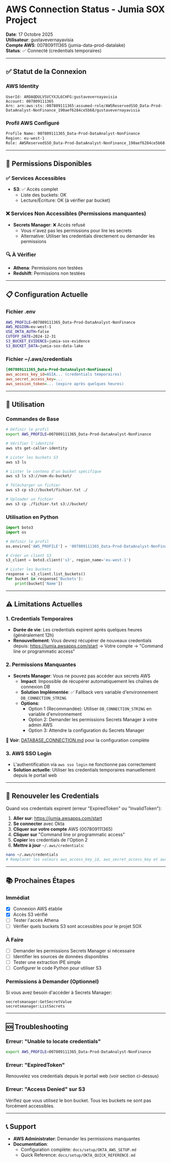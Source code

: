 # AWS Connection Status - Jumia SOX Project

**Date**: 17 Octobre 2025  
**Utilisateur**: gustavevernayavisia  
**Compte AWS**: 007809111365 (jumia-data-prod-datalake)  
**Status**: ✅ Connecté (credentials temporaires)

---

## ✅ Statut de la Connexion

### AWS Identity
```
UserId: AROAQDULVSVCYXJL6CHFG:gustavevernayavisia
Account: 007809111365
Arn: arn:aws:sts::007809111365:assumed-role/AWSReservedSSO_Data-Prod-DataAnalyst-NonFinance_190aef6284ce5b68/gustavevernayavisia
```

### Profil AWS Configuré
```bash
Profile Name: 007809111365_Data-Prod-DataAnalyst-NonFinance
Region: eu-west-1
Role: AWSReservedSSO_Data-Prod-DataAnalyst-NonFinance_190aef6284ce5b68
```

---

## 🔑 Permissions Disponibles

### ✅ Services Accessibles
- **S3**: ✅ Accès complet
  - Liste des buckets: OK
  - Lecture/Écriture: OK (à vérifier par bucket)

### ❌ Services Non Accessibles (Permissions manquantes)
- **Secrets Manager**: ❌ Accès refusé
  - Vous n'avez pas les permissions pour lire les secrets
  - Alternative: Utiliser les credentials directement ou demander les permissions

### 🔍 À Vérifier
- **Athena**: Permissions non testées
- **Redshift**: Permissions non testées

---

## 📋 Configuration Actuelle

### Fichier .env
```bash
AWS_PROFILE=007809111365_Data-Prod-DataAnalyst-NonFinance
AWS_REGION=eu-west-1
USE_OKTA_AUTH=false
CUTOFF_DATE=2024-12-31
S3_BUCKET_EVIDENCE=jumia-sox-evidence
S3_BUCKET_DATA=jumia-sox-data-lake
```

### Fichier ~/.aws/credentials
```ini
[007809111365_Data-Prod-DataAnalyst-NonFinance]
aws_access_key_id=ASIA... (credentials temporaires)
aws_secret_access_key=...
aws_session_token=... (expire après quelques heures)
```

---

## 🚀 Utilisation

### Commandes de Base

```bash
# Définir le profil
export AWS_PROFILE=007809111365_Data-Prod-DataAnalyst-NonFinance

# Vérifier l'identité
aws sts get-caller-identity

# Lister les buckets S3
aws s3 ls

# Lister le contenu d'un bucket spécifique
aws s3 ls s3://nom-du-bucket/

# Télécharger un fichier
aws s3 cp s3://bucket/fichier.txt ./

# Uploader un fichier
aws s3 cp ./fichier.txt s3://bucket/
```

### Utilisation en Python

```python
import boto3
import os

# Définir le profil
os.environ['AWS_PROFILE'] = '007809111365_Data-Prod-DataAnalyst-NonFinance'

# Créer un client S3
s3_client = boto3.client('s3', region_name='eu-west-1')

# Lister les buckets
response = s3_client.list_buckets()
for bucket in response['Buckets']:
    print(bucket['Name'])
```

---

## ⚠️ Limitations Actuelles

### 1. Credentials Temporaires
- **Durée de vie**: Les credentials expirent après quelques heures (généralement 12h)
- **Renouvellement**: Vous devrez récupérer de nouveaux credentials depuis:
  https://jumia.awsapps.com/start → Votre compte → "Command line or programmatic access"

### 2. Permissions Manquantes
- **Secrets Manager**: Vous ne pouvez pas accéder aux secrets AWS
  - **Impact**: Impossible de récupérer automatiquement les chaînes de connexion DB
  - **Solution Implémentée**: ✅ Fallback vers variable d'environnement `DB_CONNECTION_STRING`
  - **Options**: 
    - Option 1 (Recommandée): Utiliser `DB_CONNECTION_STRING` en variable d'environnement
    - Option 2: Demander les permissions Secrets Manager à votre admin AWS
    - Option 3: Attendre la configuration du Secrets Manager

**📖 Voir**: [DATABASE_CONNECTION.md](DATABASE_CONNECTION.md) pour la configuration complète

### 3. AWS SSO Login
- L'authentification via `aws sso login` ne fonctionne pas correctement
- **Solution actuelle**: Utiliser les credentials temporaires manuellement depuis le portail web

---

## 🔄 Renouveler les Credentials

Quand vos credentials expirent (erreur "ExpiredToken" ou "InvalidToken"):

1. **Aller sur**: https://jumia.awsapps.com/start
2. **Se connecter** avec Okta
3. **Cliquer sur votre compte** AWS (007809111365)
4. **Cliquer sur** "Command line or programmatic access"
5. **Copier** les credentials de l'Option 2
6. **Mettre à jour** `~/.aws/credentials`:

```bash
nano ~/.aws/credentials
# Remplacer les valeurs aws_access_key_id, aws_secret_access_key et aws_session_token
```

---

## 📚 Prochaines Étapes

### Immédiat
- [x] Connexion AWS établie
- [x] Accès S3 vérifié
- [ ] Tester l'accès Athena
- [ ] Vérifier quels buckets S3 sont accessibles pour le projet SOX

### À Faire
- [ ] Demander les permissions Secrets Manager si nécessaire
- [ ] Identifier les sources de données disponibles
- [ ] Tester une extraction IPE simple
- [ ] Configurer le code Python pour utiliser S3

### Permissions à Demander (Optionnel)
Si vous avez besoin d'accéder à Secrets Manager:
```
secretsmanager:GetSecretValue
secretsmanager:ListSecrets
```

---

## 🆘 Troubleshooting

### Erreur: "Unable to locate credentials"
```bash
export AWS_PROFILE=007809111365_Data-Prod-DataAnalyst-NonFinance
```

### Erreur: "ExpiredToken"
Renouvelez vos credentials depuis le portail web (voir section ci-dessus)

### Erreur: "Access Denied" sur S3
Vérifiez que vous utilisez le bon bucket. Tous les buckets ne sont pas forcément accessibles.

---

## 📞 Support

- **AWS Administrator**: Demander les permissions manquantes
- **Documentation**: 
  - Configuration complète: `docs/setup/OKTA_AWS_SETUP.md`
  - Quick Reference: `docs/setup/OKTA_QUICK_REFERENCE.md`
